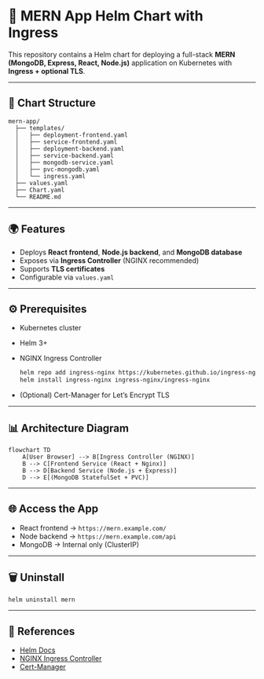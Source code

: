 # 🚀 MERN App Helm Chart with Ingress

This repository contains a Helm chart for deploying a full-stack **MERN (MongoDB, Express, React, Node.js)** application on Kubernetes with **Ingress + optional TLS**.

---

## 📂 Chart Structure

```
mern-app/
  ├── templates/
  │   ├── deployment-frontend.yaml
  │   ├── service-frontend.yaml
  │   ├── deployment-backend.yaml
  │   ├── service-backend.yaml
  │   ├── mongodb-service.yaml
  │   ├── pvc-mongodb.yaml
  │   └── ingress.yaml
  ├── values.yaml
  ├── Chart.yaml
  └── README.md
```

---

## 🌍 Features

* Deploys **React frontend**, **Node.js backend**, and **MongoDB database**
* Exposes via **Ingress Controller** (NGINX recommended)
* Supports **TLS certificates**
* Configurable via `values.yaml`

---

## ⚙️ Prerequisites

* Kubernetes cluster
* Helm 3+
* NGINX Ingress Controller

  ```bash
  helm repo add ingress-nginx https://kubernetes.github.io/ingress-nginx
  helm install ingress-nginx ingress-nginx/ingress-nginx
  ```
* (Optional) Cert-Manager for Let’s Encrypt TLS

---

## 📊 Architecture Diagram

```mermaid
flowchart TD
    A[User Browser] --> B[Ingress Controller (NGINX)]
    B --> C[Frontend Service (React + Nginx)]
    B --> D[Backend Service (Node.js + Express)]
    D --> E[(MongoDB StatefulSet + PVC)]
```

---

## 🌐 Access the App

* React frontend → `https://mern.example.com/`
* Node backend → `https://mern.example.com/api`
* MongoDB → Internal only (ClusterIP)

---

## 🗑️ Uninstall

```bash
helm uninstall mern
```

---

## 📖 References

* [Helm Docs](https://helm.sh/docs/)
* [NGINX Ingress Controller](https://kubernetes.github.io/ingress-nginx/)
* [Cert-Manager](https://cert-manager.io/docs/)